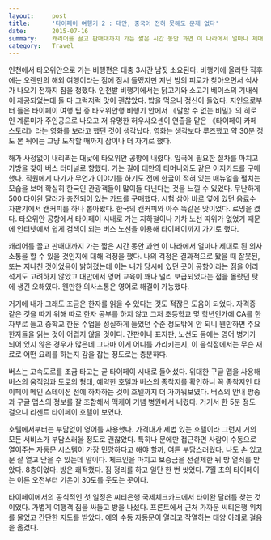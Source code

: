 ```yaml
---
layout:     post
title:      '타이페이 여행기 2 : 대만, 중국어 전혀 못해도 문제 없다'
date:       2015-07-16
summary:    캐리어를 끌고 판매대까지 가는 짧은 시간 동안 과연 이 나라에서 얼마나 제대로 된 의사소통을 할 수 있을 것인지에 대해 걱정을 했다. 나의 걱정은 결과적으로 봤을 때 잘못된, 또는 지나친 것이었음이 밝혀졌는데 이는 내가 당시에 있던 곳이 공항이라는 점을 어리석게도 고려하지 않았고 대만에서 영어 교육이 꽤나 널리 보급되었다는 점을 몰랐던 탓에 생긴 오해였다. 웬만한 의사소통은 영어로 해결이 가능했다.
category:	Travel
---
```


인천에서 타오위안으로 가는 비행편은 대충 3시간 남짓 소요된다. 비행기에 올라탄 직후에는 오랜만의 해외 여행이라는 점에 잠시 들떴지만 지난 밤의 피로가 찾아오면서 식사가 나오기 전까지 잠을 청했다. 인천발 비행기에서는 닭고기와 소고기 베이스의 기내식이 제공되었는데 둘 다 그럭저럭 맛이 괜찮았다. 밥을 먹으니 정신이 들었다. 지인으로부터 들은 타이페이 여행 팁 중 타오위안행 비행기 안에서 《말할 수 없는 비밀》의 히로인 계륜미가 주인공으로 나오고 저 유명한 허우샤오셴이 연출을 맡은 《타이페이 카페 스토리》라는 영화를 보라고 했던 것이 생각났다. 영화는 생각보다 루즈했고 약 30분 정도 본 뒤에는 그냥 도착할 때까지 잠이나 더 자기로 했다.

해가 사정없이 내리쬐는 대낮에 타오위안 공항에 내렸다. 입국에 필요한 절차를 마치고 가방을 찾아 버스 터미널로 향했다. 가는 길에 대만의 티머니와도 같은 이지카드를 구매했다. 직원에게 다가가 무언가 이야기를 하기도 전에 한글이 적혀 있는 매뉴얼을 펼치는 모습을 보며 확실히 한국인 관광객들이 많이들 다닌다는 것을 느낄 수 있었다. 무난하게 500 타이완 달러가 충전되어 있는 카드를 구매했다. 시험 삼아 바로 옆에 있던 음료수 자판기에서 캔커피를 하나 뽑아봤다. 한국의 캔커피와 아주 똑같은 맛이었다. 로밍을 켰다. 타오위안 공항에서 타이페이 시내로 가는 지하철이나 기차 노선 따위가 없었기 때문에 인터넷에서 쉽게 검색이 되는 버스 노선을 이용해 타이페이까지 가기로 했다.

캐리어를 끌고 판매대까지 가는 짧은 시간 동안 과연 이 나라에서 얼마나 제대로 된 의사소통을 할 수 있을 것인지에 대해 걱정을 했다. 나의 걱정은 결과적으로 봤을 때 잘못된, 또는 지나친 것이었음이 밝혀졌는데 이는 내가 당시에 있던 곳이 공항이라는 점을 어리석게도 고려하지 않았고 대만에서 영어 교육이 꽤나 널리 보급되었다는 점을 몰랐던 탓에 생긴 오해였다. 웬만한 의사소통은 영어로 해결이 가능했다.

거기에 내가 그래도 조금은 한자를 읽을 수 있다는 것도 적잖은 도움이 되었다. 자격증 같은 것을 따기 위해 따로 한자 공부를 하지 않고 그저 초등학교 몇 학년인가에 CA를 한자부로 들고 중학교 한문 수업을 성실하게 들었던 수준 정도밖에 안 되니 웬만하면 주요 한자들을 읽는 것이 어렵지 않을 것이다. 간판이나 표지판, 노선도 등에는 영어 병기가 되어 있지 않은 경우가 많은데 그나마 이게 어디를 가리키는지, 이 음식점에서는 무슨 재료로 어떤 요리를 하는지 감을 잡는 정도로는 충분하다.

버스는 고속도로를 조금 타고는 곧 타이페이 시내로 들어섰다. 위대한 구글 맵을 사용해 버스의 움직임과 도로의 형태, 예약한 호텔과 버스의 종착지를 확인하니 꼭 종착지인 타이페이 메인 스테이션 전에 하차하는 것이 호텔까지 더 가까워보였다. 버스의 안내 방송과 구글 맵스의 정보를 잘 조합해서 맥케이 기념 병원에서 내렸다. 거기서 한 5분 정도 걸으니 리젠트 타이페이 호텔이 보였다.

호텔에서부터는 부담없이 영어를 사용했다. 가격대가 제법 있는 호텔이라 그런지 거의 모든 서비스가 부담스러울 정도로 괜찮았다. 특히나 문에만 접근하면 사람이 수동으로 열어주는 자동문 시스템이 가장 민망하다고 해야 할까, 여튼 부담스러웠다. 나도 손 있고 문 잘 열고 닫을 수 있는데 말이다. 체크인을 마치고 보증금을 선결제한 뒤 방 열쇠를 받았다. 8층이었다. 방은 쾌적했다. 짐 정리를 하고 일단 한 번 씻었다. 7월 초의 타이페이는 이른 오전부터 기온이 30도를 웃도는 곳이다.

타이페이에서의 공식적인 첫 일정은 씨티은행 국제체크카드에서 타이완 달러를 찾는 것이었다. 가볍게 여행객 짐을 싸들고 방을 나섰다. 프론트에서 근처 가까운 씨티은행 위치를 물었고 간단한 지도를 받았다. 예의 수동 자동문이 열리고 작열하는 태양 아래로 걸음을 옮겼다.
